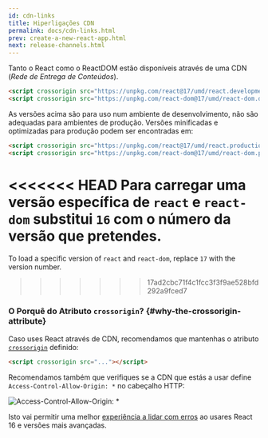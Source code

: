 ```yaml
---
id: cdn-links
title: Hiperligações CDN
permalink: docs/cdn-links.html
prev: create-a-new-react-app.html
next: release-channels.html
---
```


Tanto o React como o ReactDOM estão disponíveis através de uma CDN (_Rede de Entrega de Conteúdos_).

```html
<script crossorigin src="https://unpkg.com/react@17/umd/react.development.js"></script>
<script crossorigin src="https://unpkg.com/react-dom@17/umd/react-dom.development.js"></script>
```

As versões acima são para uso num ambiente de desenvolvimento, não são adequadas para ambientes de produção. Versões minificadas e optimizadas para produção podem ser encontradas em:

```html
<script crossorigin src="https://unpkg.com/react@17/umd/react.production.min.js"></script>
<script crossorigin src="https://unpkg.com/react-dom@17/umd/react-dom.production.min.js"></script>
```

<<<<<<< HEAD
Para carregar uma versão específica de `react` e `react-dom` substitui `16` com o número da versão que pretendes.
=======
To load a specific version of `react` and `react-dom`, replace `17` with the version number.
>>>>>>> 17ad2cbc71f4c1fcc3f3f9ae528bfd292a9fced7

### O Porquê do Atributo `crossorigin`? {#why-the-crossorigin-attribute}

Caso uses React através de CDN, recomendamos que mantenhas o atributo [`crossorigin`](https://developer.mozilla.org/en-US/docs/Web/HTML/CORS_settings_attributes) definido:

```html
<script crossorigin src="..."></script>
```

Recomendamos também que verifiques se a CDN que estás a usar define `Access-Control-Allow-Origin: *` no cabeçalho HTTP:

![Access-Control-Allow-Origin: *](../images/docs/cdn-cors-header.png)

Isto vai permitir uma melhor [experiência a lidar com erros](/blog/2017/07/26/error-handling-in-react-16.html) ao usares React 16 e versões mais avançadas.

